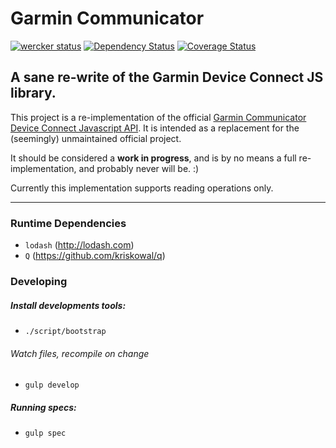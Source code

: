 # Garmin Communicator

[![wercker status](https://app.wercker.com/status/b1a5d9088c0a82f7e9dfe9cdbe4f660b/s/master "wercker status")](https://app.wercker.com/project/bykey/b1a5d9088c0a82f7e9dfe9cdbe4f660b) [![Dependency Status](https://gemnasium.com/aerobicio/garmin-communicator.png)](https://gemnasium.com/aerobicio/garmin-communicator) [![Coverage Status](https://coveralls.io/repos/aerobicio/garmin-communicator/badge.png)](https://coveralls.io/r/aerobicio/garmin-communicator)

## A sane re-write of the Garmin Device Connect JS library.
This project is a re-implementation of the official [Garmin Communicator Device Connect Javascript API](http://developer.garmin.com/web/communicator-api/documentation/index.html). It is intended as a replacement for the (seemingly) unmaintained official project.

It should be considered a __work in progress__, and is by no means a full re-implementation, and probably never will be. :)

Currently this implementation supports reading operations only.

***

### Runtime Dependencies
- `lodash` (http://lodash.com)
- `Q` (https://github.com/kriskowal/q)

### Developing
##### Install developments tools:
- `./script/bootstrap`

###### Watch files, recompile on change
- `gulp develop`

##### Running specs:
- `gulp spec`
